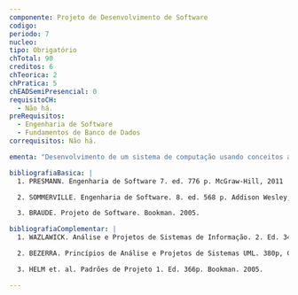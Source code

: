 ```yaml
---
componente: Projeto de Desenvolvimento de Software
codigo:  
periodo: 7
nucleo: 
tipo: Obrigatório
chTotal: 90 
creditos: 6
chTeorica: 2 
chPratica: 5 
chEADSemiPresencial: 0
requisitoCH:
  - Não há.
preRequisitos:
  - Engenharia de Software
  - Fundamentos de Banco de Dados
correquisitos: Não há.

ementa: "Desenvolvimento de um sistema de computação usando conceitos aprendidos  anteriormente. Sistemas multidisciplinares devem ser estimulados bem como o trabalho em equipe."

bibliografiaBasica: |
  1. PRESMANN. Engenharia de Software 7. ed. 776 p. McGraw-Hill, 2011

  2. SOMMERVILLE. Engenharia de Software. 8. ed. 568 p. Addison Wesley, 2007

  3. BRAUDE. Projeto de Software. Bookman. 2005.

bibliografiaComplementar: |
  1. WAZLAWICK. Análise e Projetos de Sistemas de Informação. 2. Ed. 344p. Campus. 2010.

  2. BEZERRA. Princípios de Análise e Projetos de Sistemas UML. 380p, Campus 2006.

  3. HELM et. al. Padrões de Projeto 1. Ed. 366p. Bookman. 2005.

---
```

